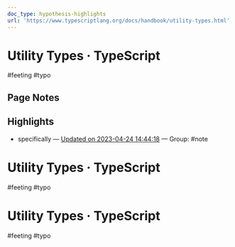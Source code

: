 ```yaml
---
doc_type: hypothesis-highlights
url: 'https://www.typescriptlang.org/docs/handbook/utility-types.html'
---
```

# Utility Types · TypeScript

#feeting #typo
## Page Notes
## Highlights
- specifically — [Updated on 2023-04-24 14:44:18](https://hyp.is/cCGwgOJrEe2qrqexSCNIDw/www.typescriptlang.org/docs/handbook/utility-types.html) — Group: #note



# Utility Types · TypeScript

#feeting #typo
# Utility Types · TypeScript

#feeting #typo

